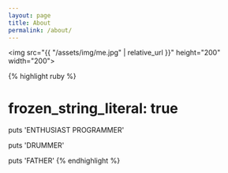```yaml
---
layout: page
title: About
permalink: /about/
---
```


<img src="{{ "/assets/img/me.jpg" | relative_url }}" height="200" width="200">

{% highlight ruby %}
# frozen_string_literal: true

puts 'ENTHUSIAST PROGRAMMER'

puts 'DRUMMER'

puts 'FATHER'
{% endhighlight %}
